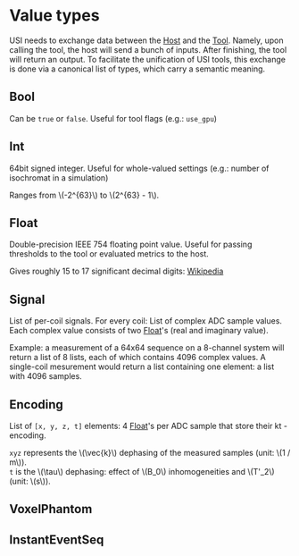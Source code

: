 # Value types

USI needs to exchange data between the [Host](usi/host.md) and the [Tool](usi/tool.md).
Namely, upon calling the tool, the host will send a bunch of inputs.
After finishing, the tool will return an output.
To facilitate the unification of USI tools, this exchange is done via a canonical list of types, which carry a semantic meaning.


## Bool

Can be `true` or `false`.
Useful for tool flags (e.g.: `use_gpu`)


## Int

64bit signed integer.
Useful for whole-valued settings (e.g.: number of isochromat in a simulation)

Ranges from \\(-2^{63}\\) to \\(2^{63} - 1\\).


## Float

Double-precision IEEE 754 floating point value.
Useful for passing thresholds to the tool or evaluated metrics to the host.

Gives roughly 15 to 17 significant decimal digits: [Wikipedia](https://en.wikipedia.org/wiki/Double-precision_floating-point_format)


## Signal

List of per-coil signals.
For every coil: List of complex ADC sample values.
Each complex value consists of two [Float](#float)'s (real and imaginary value).

Example: a measurement of a 64x64 sequence on a 8-channel system will return a list of 8 lists, each of which contains 4096 complex values.
A single-coil mesurement would return a list containing one element: a list with 4096 samples.


## Encoding

List of `[x, y, z, t]` elements: 4 [Float](#float)'s per ADC sample that store their kt - encoding.

`xyz` represents the \\(\vec{k}\\) dephasing of the measured samples (unit: \\(1 / m\\)). \
`t` is the \\(\tau\\) dephasing: effect of \\(B_0\\) inhomogeneities and \\(T'_2\\) (unit: \\(s\\)).


## VoxelPhantom


## InstantEventSeq